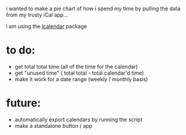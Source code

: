i wanted to make a pie chart of how i spend my time by pulling the data from my trusty iCal app... 

i am using the [icalendar](https://pypi.python.org/pypi/icalendar) package 

# to do: 

- get total total time (all of the time for the calendar)
- get "unused time" ( total total - total calendar'd time)
- make it work for a date range (weekly / monthly basis)

# future: 

- automatically export calendars by running the script 
- make a standalone button / app
